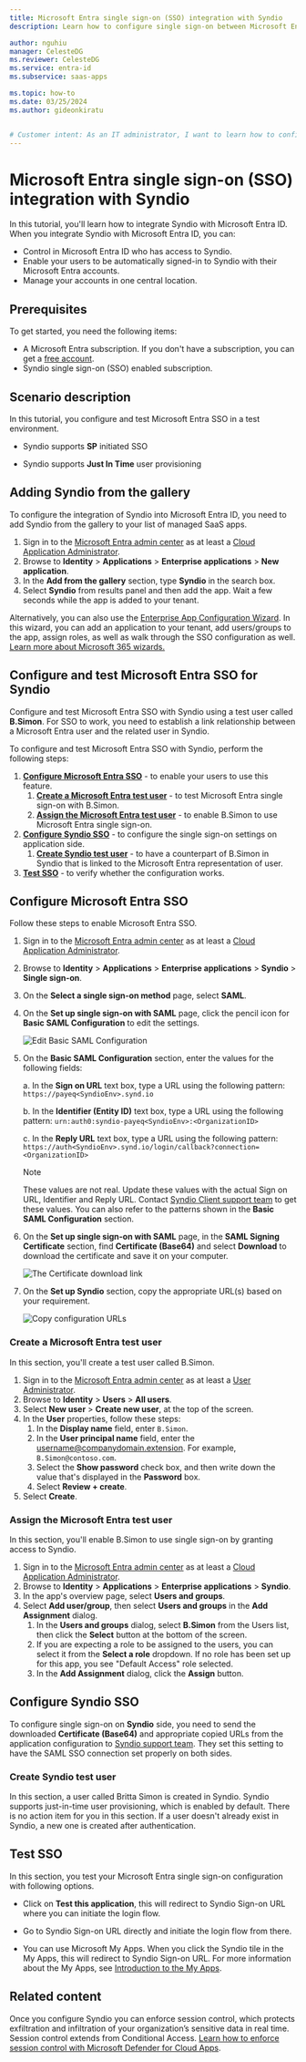 ```yaml
---
title: Microsoft Entra single sign-on (SSO) integration with Syndio
description: Learn how to configure single sign-on between Microsoft Entra ID and Syndio.

author: nguhiu
manager: CelesteDG
ms.reviewer: CelesteDG
ms.service: entra-id
ms.subservice: saas-apps

ms.topic: how-to
ms.date: 03/25/2024
ms.author: gideonkiratu


# Customer intent: As an IT administrator, I want to learn how to configure single sign-on between Microsoft Entra ID and Syndio so that I can control who has access to Syndio, enable automatic sign-in with Microsoft Entra accounts, and manage my accounts in one central location.
---
```


# Microsoft Entra single sign-on (SSO) integration with Syndio

In this tutorial, you'll learn how to integrate Syndio with Microsoft Entra ID. When you integrate Syndio with Microsoft Entra ID, you can:

* Control in Microsoft Entra ID who has access to Syndio.
* Enable your users to be automatically signed-in to Syndio with their Microsoft Entra accounts.
* Manage your accounts in one central location.

## Prerequisites

To get started, you need the following items:

* A Microsoft Entra subscription. If you don't have a subscription, you can get a [free account](https://azure.microsoft.com/free/).
* Syndio single sign-on (SSO) enabled subscription.

## Scenario description

In this tutorial, you configure and test Microsoft Entra SSO in a test environment.

* Syndio supports **SP** initiated SSO

* Syndio supports **Just In Time** user provisioning

## Adding Syndio from the gallery

To configure the integration of Syndio into Microsoft Entra ID, you need to add Syndio from the gallery to your list of managed SaaS apps.

1. Sign in to the [Microsoft Entra admin center](https://entra.microsoft.com) as at least a [Cloud Application Administrator](~/identity/role-based-access-control/permissions-reference.md#cloud-application-administrator).
1. Browse to **Identity** > **Applications** > **Enterprise applications** > **New application**.
1. In the **Add from the gallery** section, type **Syndio** in the search box.
1. Select **Syndio** from results panel and then add the app. Wait a few seconds while the app is added to your tenant.

 Alternatively, you can also use the [Enterprise App Configuration Wizard](https://portal.office.com/AdminPortal/home?Q=Docs#/azureadappintegration). In this wizard, you can add an application to your tenant, add users/groups to the app, assign roles, as well as walk through the SSO configuration as well. [Learn more about Microsoft 365 wizards.](/microsoft-365/admin/misc/azure-ad-setup-guides)


<a name='configure-and-test-azure-ad-sso-for-syndio'></a>

## Configure and test Microsoft Entra SSO for Syndio

Configure and test Microsoft Entra SSO with Syndio using a test user called **B.Simon**. For SSO to work, you need to establish a link relationship between a Microsoft Entra user and the related user in Syndio.

To configure and test Microsoft Entra SSO with Syndio, perform the following steps:

1. **[Configure Microsoft Entra SSO](#configure-azure-ad-sso)** - to enable your users to use this feature.
    1. **[Create a Microsoft Entra test user](#create-an-azure-ad-test-user)** - to test Microsoft Entra single sign-on with B.Simon.
    1. **[Assign the Microsoft Entra test user](#assign-the-azure-ad-test-user)** - to enable B.Simon to use Microsoft Entra single sign-on.
1. **[Configure Syndio SSO](#configure-syndio-sso)** - to configure the single sign-on settings on application side.
    1. **[Create Syndio test user](#create-syndio-test-user)** - to have a counterpart of B.Simon in Syndio that is linked to the Microsoft Entra representation of user.
1. **[Test SSO](#test-sso)** - to verify whether the configuration works.

<a name='configure-azure-ad-sso'></a>

## Configure Microsoft Entra SSO

Follow these steps to enable Microsoft Entra SSO.

1. Sign in to the [Microsoft Entra admin center](https://entra.microsoft.com) as at least a [Cloud Application Administrator](~/identity/role-based-access-control/permissions-reference.md#cloud-application-administrator).
1. Browse to **Identity** > **Applications** > **Enterprise applications** > **Syndio** > **Single sign-on**.
1. On the **Select a single sign-on method** page, select **SAML**.
1. On the **Set up single sign-on with SAML** page, click the pencil icon for **Basic SAML Configuration** to edit the settings.

   ![Edit Basic SAML Configuration](common/edit-urls.png)

1. On the **Basic SAML Configuration** section, enter the values for the following fields:

	a. In the **Sign on URL** text box, type a URL using the following pattern:
    `https://payeq<SyndioEnv>.synd.io`

    b. In the **Identifier (Entity ID)** text box, type a URL using the following pattern:
    `urn:auth0:syndio-payeq<SyndioEnv>:<OrganizationID>`

    c. In the **Reply URL** text box, type a URL using the following pattern:
    `https://auth<SyndioEnv>.synd.io/login/callback?connection=<OrganizationID>`

	> [!NOTE]
	> These values are not real. Update these values with the actual Sign on URL, Identifier and Reply URL. Contact [Syndio Client support team](mailto:support@synd.io) to get these values. You can also refer to the patterns shown in the **Basic SAML Configuration** section.

1. On the **Set up single sign-on with SAML** page, in the **SAML Signing Certificate** section,  find **Certificate (Base64)** and select **Download** to download the certificate and save it on your computer.

	![The Certificate download link](common/certificatebase64.png)

1. On the **Set up Syndio** section, copy the appropriate URL(s) based on your requirement.

	![Copy configuration URLs](common/copy-configuration-urls.png)

<a name='create-an-azure-ad-test-user'></a>

### Create a Microsoft Entra test user

In this section, you'll create a test user called B.Simon.

1. Sign in to the [Microsoft Entra admin center](https://entra.microsoft.com) as at least a [User Administrator](~/identity/role-based-access-control/permissions-reference.md#user-administrator).
1. Browse to **Identity** > **Users** > **All users**.
1. Select **New user** > **Create new user**, at the top of the screen.
1. In the **User** properties, follow these steps:
   1. In the **Display name** field, enter `B.Simon`.  
   1. In the **User principal name** field, enter the username@companydomain.extension. For example, `B.Simon@contoso.com`.
   1. Select the **Show password** check box, and then write down the value that's displayed in the **Password** box.
   1. Select **Review + create**.
1. Select **Create**.

<a name='assign-the-azure-ad-test-user'></a>

### Assign the Microsoft Entra test user

In this section, you'll enable B.Simon to use single sign-on by granting access to Syndio.

1. Sign in to the [Microsoft Entra admin center](https://entra.microsoft.com) as at least a [Cloud Application Administrator](~/identity/role-based-access-control/permissions-reference.md#cloud-application-administrator).
1. Browse to **Identity** > **Applications** > **Enterprise applications** > **Syndio**.
1. In the app's overview page, select **Users and groups**.
1. Select **Add user/group**, then select **Users and groups** in the **Add Assignment** dialog.
   1. In the **Users and groups** dialog, select **B.Simon** from the Users list, then click the **Select** button at the bottom of the screen.
   1. If you are expecting a role to be assigned to the users, you can select it from the **Select a role** dropdown. If no role has been set up for this app, you see "Default Access" role selected.
   1. In the **Add Assignment** dialog, click the **Assign** button.

## Configure Syndio SSO

To configure single sign-on on **Syndio** side, you need to send the downloaded **Certificate (Base64)** and appropriate copied URLs from the application configuration to [Syndio support team](mailto:support@synd.io). They set this setting to have the SAML SSO connection set properly on both sides.

### Create Syndio test user

In this section, a user called Britta Simon is created in Syndio. Syndio supports just-in-time user provisioning, which is enabled by default. There is no action item for you in this section. If a user doesn't already exist in Syndio, a new one is created after authentication.

## Test SSO 

In this section, you test your Microsoft Entra single sign-on configuration with following options. 

* Click on **Test this application**, this will redirect to Syndio Sign-on URL where you can initiate the login flow. 

* Go to Syndio Sign-on URL directly and initiate the login flow from there.

* You can use Microsoft My Apps. When you click the Syndio tile in the My Apps, this will redirect to Syndio Sign-on URL. For more information about the My Apps, see [Introduction to the My Apps](https://support.microsoft.com/account-billing/sign-in-and-start-apps-from-the-my-apps-portal-2f3b1bae-0e5a-4a86-a33e-876fbd2a4510).


## Related content

Once you configure Syndio you can enforce session control, which protects exfiltration and infiltration of your organization’s sensitive data in real time. Session control extends from Conditional Access. [Learn how to enforce session control with Microsoft Defender for Cloud Apps](/cloud-app-security/proxy-deployment-any-app).
